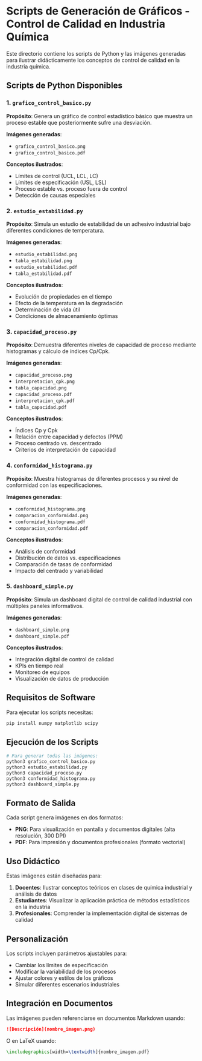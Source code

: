 # Scripts de Generación de Gráficos - Control de Calidad en Industria Química

Este directorio contiene los scripts de Python y las imágenes generadas para ilustrar didácticamente los conceptos de control de calidad en la industria química.

## Scripts de Python Disponibles

### 1. `grafico_control_basico.py`
**Propósito**: Genera un gráfico de control estadístico básico que muestra un proceso estable que posteriormente sufre una desviación.

**Imágenes generadas**:
- `grafico_control_basico.png`
- `grafico_control_basico.pdf`

**Conceptos ilustrados**:
- Límites de control (UCL, LCL, LC)
- Límites de especificación (USL, LSL)
- Proceso estable vs. proceso fuera de control
- Detección de causas especiales

### 2. `estudio_estabilidad.py`
**Propósito**: Simula un estudio de estabilidad de un adhesivo industrial bajo diferentes condiciones de temperatura.

**Imágenes generadas**:
- `estudio_estabilidad.png`
- `tabla_estabilidad.png`
- `estudio_estabilidad.pdf`
- `tabla_estabilidad.pdf`

**Conceptos ilustrados**:
- Evolución de propiedades en el tiempo
- Efecto de la temperatura en la degradación
- Determinación de vida útil
- Condiciones de almacenamiento óptimas

### 3. `capacidad_proceso.py`
**Propósito**: Demuestra diferentes niveles de capacidad de proceso mediante histogramas y cálculo de índices Cp/Cpk.

**Imágenes generadas**:
- `capacidad_proceso.png`
- `interpretacion_cpk.png`
- `tabla_capacidad.png`
- `capacidad_proceso.pdf`
- `interpretacion_cpk.pdf`
- `tabla_capacidad.pdf`

**Conceptos ilustrados**:
- Índices Cp y Cpk
- Relación entre capacidad y defectos (PPM)
- Proceso centrado vs. descentrado
- Criterios de interpretación de capacidad

### 4. `conformidad_histograma.py`
**Propósito**: Muestra histogramas de diferentes procesos y su nivel de conformidad con las especificaciones.

**Imágenes generadas**:
- `conformidad_histograma.png`
- `comparacion_conformidad.png`
- `conformidad_histograma.pdf`
- `comparacion_conformidad.pdf`

**Conceptos ilustrados**:
- Análisis de conformidad
- Distribución de datos vs. especificaciones
- Comparación de tasas de conformidad
- Impacto del centrado y variabilidad

### 5. `dashboard_simple.py`
**Propósito**: Simula un dashboard digital de control de calidad industrial con múltiples paneles informativos.

**Imágenes generadas**:
- `dashboard_simple.png`
- `dashboard_simple.pdf`

**Conceptos ilustrados**:
- Integración digital de control de calidad
- KPIs en tiempo real
- Monitoreo de equipos
- Visualización de datos de producción

## Requisitos de Software

Para ejecutar los scripts necesitas:

```bash
pip install numpy matplotlib scipy
```

## Ejecución de los Scripts

```bash
# Para generar todas las imágenes:
python3 grafico_control_basico.py
python3 estudio_estabilidad.py
python3 capacidad_proceso.py
python3 conformidad_histograma.py
python3 dashboard_simple.py
```

## Formato de Salida

Cada script genera imágenes en dos formatos:
- **PNG**: Para visualización en pantalla y documentos digitales (alta resolución, 300 DPI)
- **PDF**: Para impresión y documentos profesionales (formato vectorial)

## Uso Didáctico

Estas imágenes están diseñadas para:

1. **Docentes**: Ilustrar conceptos teóricos en clases de química industrial y análisis de datos
2. **Estudiantes**: Visualizar la aplicación práctica de métodos estadísticos en la industria
3. **Profesionales**: Comprender la implementación digital de sistemas de calidad

## Personalización

Los scripts incluyen parámetros ajustables para:
- Cambiar los límites de especificación
- Modificar la variabilidad de los procesos
- Ajustar colores y estilos de los gráficos
- Simular diferentes escenarios industriales

## Integración en Documentos

Las imágenes pueden referenciarse en documentos Markdown usando:

```markdown
![Descripción](nombre_imagen.png)
```

O en LaTeX usando:
```latex
\includegraphics[width=\textwidth]{nombre_imagen.pdf}
``` 